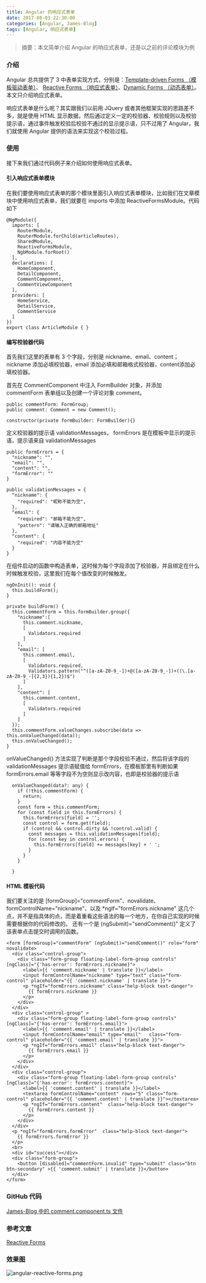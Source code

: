 ```yaml
---
title: Angular 的响应式表单
date: 2017-08-03 22:30:00
categories: [Angular, James-Blog]
tags: [Angular, 响应式表单]
---
```


> 摘要：本文简单介绍 Angular 的响应式表单，还是以之前的评论模块为例

### 介绍
Angular 总共提供了 3 中表单实现方式，分别是：[Template-driven Forms （模板驱动表单）](https://angular.io/guide/forms)、 [Reactive Forms （响应式表单）](https://angular.io/guide/reactive-forms)、[Dynamic Forms （动态表单）](https://angular.io/guide/dynamic-form)。本文只介绍响应式表单。

响应式表单是什么呢？其实跟我们以前用 JQuery 或者其他框架实现的思路差不多，就是使用 HTML 显示数据，然后通过定义一定的校验器、校验规则以及校验提示语，通过事件触发校验后校验不通过的显示提示语，只不过用了 Angular，我们就使用 Angular 提供的语法来实现这个校验过程。

### 使用
接下来我们通过代码例子来介绍如何使用响应式表单。

#### 引入响应式表单模块
在我们要使用响应式表单的那个模块里面引入响应式表单模块，比如我们在文章模块中使用响应式表单，我们就要在 imports 中添加 ReactiveFormsModule。代码如下
```
@NgModule({
  imports: [
    RouterModule,
    RouterModule.forChild(articleRoutes),
    SharedModule,
    ReactiveFormsModule,
    NgbModule.forRoot()
  ],
  declarations: [
    HomeComponent,
    DetailComponent,
    CommentComponent,
    CommentViewComponent
  ],
  providers: [
    HomeService,
    DetailService,
    CommentService
  ]
})
export class ArticleModule { }
```

#### 编写校验器代码
首先我们这里的表单有 3 个字段，分别是 nickname、email、content； nickname 添加必填校验器，email 添加必填和邮箱格式校验器，content添加必填校验器。

首先在 CommentComponent 中注入 FormBuilder 对象，并添加 commentForm 表单组以及创建一个评论对象 comment。 
```
public commentForm: FormGroup;
public comment: Comment = new Comment();

constructor(private formBuilder: FormBuilder){}
```

定义校验器的提示语 validationMessages， formErrors 是在模板中显示的提示语，提示语来自 validationMessages
```
public formErrors = {
  "nickname": "",
  "email": "",
  "content": "",
  "formError": ""
}

public validationMessages = {
  "nickname": {
    "required": "昵称不能为空",
  },
  "email": {
    "required": "邮箱不能为空",
    "pattern": "请输入正确的邮箱地址"
  },
  "content": {
    "required": "内容不能为空"
  }
}
```

在组件启动的函数中构造表单，这时候为每个字段添加了校验器，并且绑定在什么时候触发校验，这里我们在每个值改变的时候触发。
```
ngOnInit(): void {
  this.buildForm();
}

private buildForm() {
  this.commentForm = this.formBuilder.group({
    "nickname":[
      this.comment.nickname,
      [
        Validators.required
      ]
    ],
    "email": [
      this.comment.email,
      [
        Validators.required,
        Validators.pattern("^([a-zA-Z0-9_-])+@([a-zA-Z0-9_-])+((\.[a-zA-Z0-9_-]{2,3}){1,2})$")
      ]
    ],
    "content": [
      this.comment.content,
      [
        Validators.required
      ]
    ]
  });
  this.commentForm.valueChanges.subscribe(data => this.onValueChanged(data));
  this.onValueChanged();
}
```

onValueChanged() 方法实现了判断是那个字段校验不通过，然后将该字段的 validationMessages 提示语赋值给 formErrors，在模板那里有判断如果 formErrors.email 等等字段不为空则显示改内容，也即是校验器的提示语
```
  onValueChanged(data?: any) {
    if (!this.commentForm) {
      return;
    }
    const form = this.commentForm;
    for (const field in this.formErrors) {
      this.formErrors[field] = '';
      const control = form.get(field);
      if (control && control.dirty && !control.valid) {
        const messages = this.validationMessages[field];
        for (const key in control.errors) {
          this.formErrors[field] += messages[key] + ' ';
        }
      }
    }

  }
```


#### HTML 模板代码

我们要关注的是 [formGroup]="commentForm"、novalidate、formControlName="nickname"、以及 *ngIf="formErrors.nickname" 这几个点，并不是指具体的点，而是着重看这些语法的每一个地方，在你自己实现的时候需要根据你的代码修改的。
还有一个是 (ngSubmit)="sendComment()" 定义了该表单点击提交时调用的函数。

```
<form [formGroup]="commentForm" (ngSubmit)="sendComment()" role="form" novalidate>
  <div class="control-group">
    <div class="form-group floating-label-form-group controls" [ngClass]="{'has-error': formErrors.nickname}">
      <label>{{ 'comment.nickname' | translate }}</label>
      <input formControlName="nickname" type="text" class="form-control" placeholder="{{ 'comment.nickname' | translate }}">
      <p *ngIf="formErrors.nickname" class="help-block text-danger">
        {{ formErrors.nickname }}
      </p>
    </div>
  </div>
  <div class="control-group" >
    <div class="form-group floating-label-form-group controls" [ngClass]="{'has-error': formErrors.email}">
      <label>{{ 'comment.email' | translate }}</label>
      <input formControlName="email" type="email"   class="form-control" placeholder="{{ 'comment.email' | translate }}">
      <p *ngIf="formErrors.email" class="help-block text-danger">
        {{ formErrors.email }}
      </p>
    </div>
  </div>
  <div class="control-group">
    <div class="form-group floating-label-form-group controls"  [ngClass]="{'has-error': formErrors.content}">
      <label>{{ 'comment.content' | translate }}</label>
      <textarea formControlName="content" rows="5" class="form-control" placeholder="{{ 'comment.content' | translate }}"></textarea>
      <p *ngIf="formErrors.content"  class="help-block text-danger">
        {{ formErrors.content }}
      </p>
    </div>
  </div>
  <p *ngIf="formErrors.formError"  class="help-block text-danger">
    {{ formErrors.formError }}
  </p>
  <br>
  <div id="success"></div>
  <div class="form-group">
    <button [disabled]="commentForm.invalid" type="submit" class="btn btn-secondary" >{{ 'comment.submit' | translate }}</button>
  </div>
</form>
```

### GitHub 代码
[James-Blog 中的 comment.component.ts 文件](https://github.com/1CSH1/james-blog-ui/tree/f96a6af5f10261ba484ddb93cc52a9dae5c5dc03)

### 参考文章 
[Reactive Forms](https://angular.io/guide/reactive-forms)

### 效果图
![angular-reactive-forms.png](https://1csh1.github.io/img/angular-reactive-forms/angular-reactive-forms.png)



